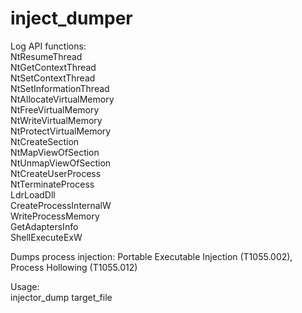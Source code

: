 # inject_dumper
Log API functions:  
NtResumeThread  
NtGetContextThread  
NtSetContextThread  
NtSetInformationThread  
NtAllocateVirtualMemory  
NtFreeVirtualMemory  
NtWriteVirtualMemory  
NtProtectVirtualMemory  
NtCreateSection  
NtMapViewOfSection  
NtUnmapViewOfSection  
NtCreateUserProcess  
NtTerminateProcess  
LdrLoadDll  
CreateProcessInternalW  
WriteProcessMemory  
GetAdaptersInfo  
ShellExecuteExW  
  
Dumps process injection: Portable Executable Injection (T1055.002), Process Hollowing (T1055.012)  

Usage:  
injector_dump target_file <command line arguments>  
